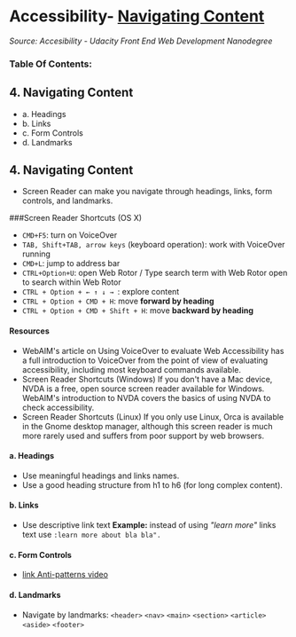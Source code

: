 # Accessibility- [Navigating Content](#1-navigating-content)
_Source: Accesibility - Udacity Front End Web Development Nanodegree_

### Table Of Contents:
## 4. Navigating Content
- a. Headings
- b. Links
- c. Form Controls
- d. Landmarks

## 4. Navigating Content
- Screen Reader can make you navigate through headings, links, form controls, and landmarks.

###Screen Reader Shortcuts (OS X)
- `CMD+F5`: turn on VoiceOver 
- `TAB, Shift+TAB, arrow keys` (keyboard operation): work with VoiceOver running
- `CMD+L`: jump to address bar
- `CTRL+Option+U`: open Web Rotor / Type search term with Web Rotor open to search within Web Rotor
- `CTRL + Option + ← ↑ ↓ → `: explore content
- `CTRL + Option + CMD + H`: move __forward by heading__
- `CTRL + Option + CMD + Shift + H`: move __backward by heading__

#### Resources
- WebAIM's article on Using VoiceOver to evaluate Web Accessibility has a full introduction to VoiceOver from the point of view of evaluating accessibility, including most keyboard commands available.
- Screen Reader Shortcuts (Windows)
If you don't have a Mac device, NVDA is a free, open source screen reader available for Windows. WebAIM's introduction to NVDA covers the basics of using NVDA to check accessibility.
- Screen Reader Shortcuts (Linux)
If you only use Linux, Orca is available in the Gnome desktop manager, although this screen reader is much more rarely used and suffers from poor support by web browsers.

#### a. Headings
- Use meaningful headings and links names.
- Use a good heading structure from h1 to h6 (for long complex content).

#### b. Links
- Use descriptive link text 
__Example:__ instead of using _"learn more"_ links text use `:learn more about bla bla".`

#### c. Form Controls
- [link Anti-patterns video](https://youtu.be/SiblO4dfYBg)

#### d. Landmarks
- Navigate by landmarks:
`<header>`
`<nav>`
`<main>`
`<section>`
`<article>`
`<aside>`
`<footer>`
